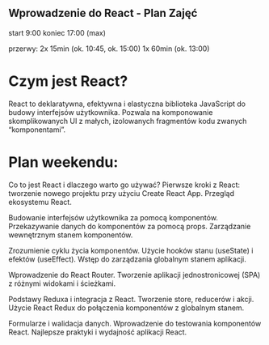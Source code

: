 ## Wprowadzenie do React - Plan Zajęć

start 9:00
koniec 17:00 (max)

przerwy:
2x 15min (ok. 10:45, ok. 15:00)
1x 60min (ok. 13:00)

# Czym jest React?
React to deklaratywna, efektywna i elastyczna biblioteka JavaScript do budowy interfejsów użytkownika. Pozwala na komponowanie skomplikowanych UI z małych, izolowanych fragmentów kodu zwanych “komponentami”.

# Plan weekendu:
Co to jest React i dlaczego warto go używać?
Pierwsze kroki z React: tworzenie nowego projektu przy użyciu Create React App.
Przegląd ekosystemu React.

Budowanie interfejsów użytkownika za pomocą komponentów.
Przekazywanie danych do komponentów za pomocą props.
Zarządzanie wewnętrznym stanem komponentów.

Zrozumienie cyklu życia komponentów.
Użycie hooków stanu (useState) i efektów (useEffect).
Wstęp do zarządzania globalnym stanem aplikacji.

Wprowadzenie do React Router.
Tworzenie aplikacji jednostronicowej (SPA) z różnymi widokami i ścieżkami.

Podstawy Reduxa i integracja z React.
Tworzenie store, reducerów i akcji.
Użycie React Redux do połączenia komponentów z globalnym stanem.

Formularze i walidacja danych.
Wprowadzenie do testowania komponentów React.
Najlepsze praktyki i wydajność aplikacji React.
